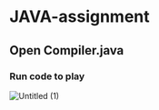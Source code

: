 # JAVA-assignment

## Open Compiler.java

### Run code to play
![Untitled (1)](https://user-images.githubusercontent.com/76916192/197853489-255c6dd4-ab31-415b-b6ba-41bdba5a19e1.png)

